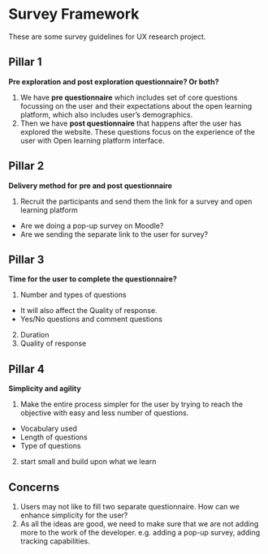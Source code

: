 # Survey Framework
These are some survey guidelines for UX research project.

## Pillar 1

**Pre exploration and post exploration questionnaire? Or both?**

1.  We have **pre questionnaire** which includes set of core questions focussing on the user and their expectations about the open learning platform, which also includes user’s demographics.
2.  Then we have **post questionnaire** that happens after the user has explored the website. These questions focus on the experience of the user with Open learning platform interface.

## Pillar 2

**Delivery method for** **pre and post questionnaire**

1.  Recruit the participants and send them the link for a survey and open learning platform
-   Are we doing a pop-up survey on Moodle?
-   Are we sending the separate link to the user for survey?

## Pillar 3

**Time for the user to complete the questionnaire?**

1.  Number and types of questions
-   It will also affect the Quality of response.
-   Yes/No questions and comment questions
2.  Duration
3.  Quality of response

## Pillar 4

**Simplicity and agility**

1.  Make the entire process simpler for the user by trying to reach the objective with easy and less number of questions.
-   Vocabulary used
-   Length of questions
-   Type of questions

2. start small and build upon what we learn

## Concerns

1. Users may not like to fill two separate questionnaire. How can we enhance simplicity for the user?
2. As all the ideas are good, we need to make sure that we are not adding more to the work of the developer. e.g. adding a pop-up survey, adding tracking capabilities.
